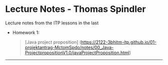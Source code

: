 # Lecture Notes - Thomas Spindler

Lecture notes from the ITP lessons in the last

- Homework 1:
    > [Java project proposition] (https://2122-3bhitm-itp.github.io/01-projektantrag-MctomSpdo/notes/00_Java-ProjectpropositionV1.0/javaProjectProposition.html)
---

